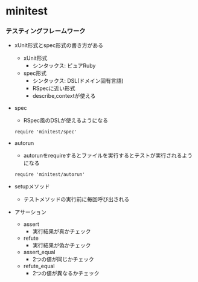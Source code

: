 # minitest
### テスティングフレームワーク
- xUnit形式とspec形式の書き方がある
    - xUnit形式
        - シンタックス: ピュアRuby
    - spec形式
        - シンタックス: DSL(ドメイン固有言語)
        - RSpecに近い形式
        - describe,contextが使える
- spec
    - RSpec風のDSLが使えるようになる
    ```
    require 'minitest/spec'
    ```
 
- autorun
    - autorunをrequireするとファイルを実行するとテストが実行されるようになる
    ```
    require 'minitest/autorun'
    ```
    
- setupメソッド
    - テストメソッドの実行前に毎回呼び出される
    
- アサーション
    - assert
        - 実行結果が真かチェック
    - refute
        - 実行結果が偽かチェック
    - assert_equal
        - 2つの値が同じかチェック
    - refute_equal
        - 2つの値が異なるかチェック
